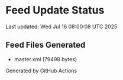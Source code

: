 # Feed Update Status
Last updated: Wed Jul 16 08:00:08 UTC 2025

## Feed Files Generated
- master.xml (79498 bytes)

Generated by GitHub Actions
